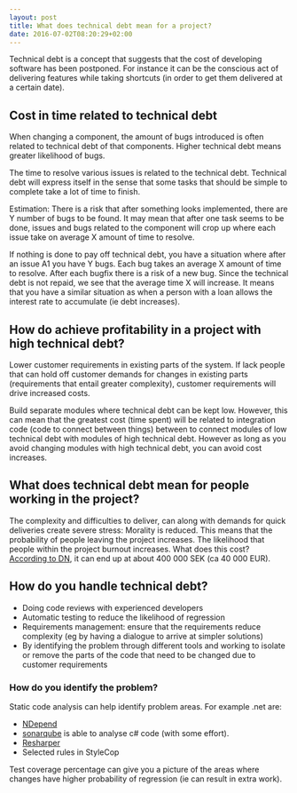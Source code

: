 ```yaml
---
layout: post
title: What does technical debt mean for a project?
date: 2016-07-02T08:20:29+02:00
---
```



Technical debt is a concept that suggests that the cost of developing software has been postponed. For instance it can be the conscious act of delivering features while taking shortcuts (in order to get them delivered at a certain date).

## Cost in time related to technical debt

When changing a component, the amount of bugs introduced is often related to technical debt of that components. Higher technical debt means greater likelihood of bugs.

The time to resolve various issues is related to the technical debt. Technical debt will express itself in the sense that some tasks that should be simple to complete take a lot of time to finish.

Estimation: There is a risk that after something looks implemented, there are Y number of bugs to be found. It may mean that after one task seems to be done, issues and bugs related to the component will crop up where each issue take on average X amount of time to resolve.

If nothing is done to pay off technical debt, you have a situation where after an issue A1 you have Y bugs. Each bug takes an average X amount of time to resolve. After each bugfix there is a risk of a new bug. Since the technical debt is not repaid, we see that the average time X will increase. It means that you have a similar situation as when a person with a loan allows the interest rate to accumulate (ie debt increases).

## How do achieve profitability in a project with high technical debt?

Lower customer requirements in existing parts of the system. If lack people that can hold off customer demands for changes in existing parts (requirements that entail greater complexity), customer requirements will drive increased costs.

Build separate modules where technical debt can be kept low. However, this can mean that the greatest cost (time spent) will be related to integration code (code to connect between things) between to connect modules of low technical debt with modules of high technical debt. However as long as you avoid changing modules with high technical debt, you can avoid cost increases.

## What does technical debt mean for people working in the project?

The complexity and difficulties to deliver, can along with demands for quick deliveries create severe stress: Morality is reduced. This means that the probability of people leaving the project increases. The likelihood that people within the project burnout increases. What does this cost? [According to DN](http://www.dn.se/ekonomi/400-000-kronor-kostnaden-for-en-utbrand-medarbetare/), it can end up at about 400 000 SEK (ca 40 000 EUR).

## How do you handle technical debt?

- Doing code reviews with experienced developers
- Automatic testing to reduce the likelihood of regression
- Requirements management: ensure that the requirements reduce complexity (eg by having a dialogue to arrive at simpler solutions)
- By identifying the problem through different tools and working to isolate or remove the parts of the code that need to be changed due to customer requirements

### How do you identify the problem?

Static code analysis can help identify problem areas. For example .net are:

- [NDepend](http://www.ndepend.com/)
- [sonarqube](http://www.sonarqube.org/) is able to analyse c# code (with some effort).
- [Resharper](https://www.jetbrains.com/resharper/features/command-line.html)
- Selected rules in StyleCop

Test coverage percentage can give you a picture of the areas where changes have higher probability of regression (ie can result in extra work).
